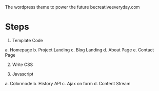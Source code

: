The wordpress theme to power the future becreativeeveryday.com

# Steps
1. Template Code

  a. Homepage
  b. Project Landing
  c. Blog Landing
  d. About Page
  e. Contact Page
  
2. Write CSS

3. Javascript

  a. Colormode
  b. History API
  c. Ajax on form
  d. Content Stream

